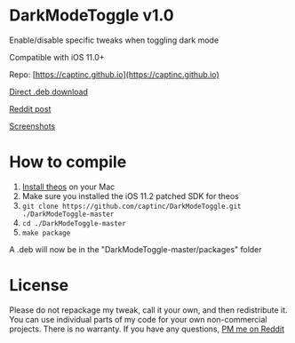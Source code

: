 # DarkModeToggle v1.0
Enable/disable specific tweaks when toggling dark mode

Compatible with iOS 11.0+

Repo: [https://captinc.github.io](https://captinc.github.io)

[Direct .deb download](https://github.com/captinc/DarkModeToggle/releases/download/v1.0/com.captinc.darkmodetoggle_1.0_iphoneos-arm.deb)

[Reddit post](https://www.reddit.com/r/jailbreak/comments/euiss0/release_darkmodetoggle_enabledisable_specific)

[Screenshots](https://captinc.github.io/depictions/darkmodetoggle/screenshots.html)

# How to compile
1. [Install theos](https://github.com/theos/theos/wiki/Installation-macOS) on your Mac
2. Make sure you installed the iOS 11.2 patched SDK for theos
3. `git clone https://github.com/captinc/DarkModeToggle.git ./DarkModeToggle-master`
4. `cd ./DarkModeToggle-master`
5. `make package`

A .deb will now be in the "DarkModeToggle-master/packages" folder

# License
Please do not repackage my tweak, call it your own, and then redistribute it. You can use individual parts of my code for your own non-commercial projects. There is no warranty. If you have any questions, [PM me on Reddit](https://reddit.com/u/captinc37)
